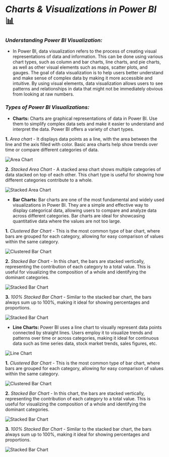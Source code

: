 # **_Charts & Visualizations in Power BI_** 📊

### **_Understanding Power BI Visualization:_**
- In Power BI, data visualization refers to the process of creating visual representations of data and information. This can be done using various chart types, such as column and bar charts, line charts, and pie charts, as well as other visual elements such as maps, scatter plots, and gauges. The goal of data visualization is to help users better understand and make sense of complex data by making it more accessible and intuitive. By using visual elements, data visualization allows users to see patterns and relationships in data that might not be immediately obvious from looking at raw numbers.

### **_Types of Power BI Visualizations:_**

- **Charts:** Charts are graphical representations of data in Power BI. Use them to simplify complex data sets and make it easier to understand and interpret the data. Power BI offers a variety of chart types.
  
**1.** _Area chart_ - It displays data points as a line, with the area between the line and the axis filled with color. Basic area charts help show trends over time or compare different categories of data.
       
![Area Chart](https://cdn.analyticsvidhya.com/wp-content/uploads/2023/12/area-chart.png)

**2.** _Stacked Area Chart_ - A stacked area chart shows multiple categories of data stacked on top of each other. This chart type is useful for showing how different categories contribute to a whole.
       
![Stacked Area Chart](https://cdn.analyticsvidhya.com/wp-content/uploads/2023/12/Screenshot-2023-12-07-at-1.18.11-PM.png)

- **Bar Charts:** Bar charts are one of the most fundamental and widely used visualizations in Power BI. They are a simple and effective way to display categorical data, allowing users to compare and analyze data across different categories. Bar charts are ideal for showcasing quantitative data where the values are not too large.
  
**1.** _Clustered Bar Chart_ - This is the most common type of bar chart, where bars are grouped for each category, allowing for easy comparison of values within the same category.
       
![Clustered Bar Chart](https://cdn.analyticsvidhya.com/wp-content/uploads/2023/12/Screenshot-2023-12-07-at-3.44.19-PM.png)

**2.** _Stacked Bar Chart_ - In this chart, the bars are stacked vertically, representing the contribution of each category to a total value. This is useful for visualizing the composition of a whole and identifying the dominant categories.
       
![Stacked Bar Chart](https://cdn.analyticsvidhya.com/wp-content/uploads/2023/12/Screenshot-2023-12-07-at-3.48.03-PM.png)

**3.** _100% Stacked Bar Chart_ - Similar to the stacked bar chart, the bars always sum up to 100%, making it ideal for showing percentages and proportions.
       
![Stacked Bar Chart](https://cdn.analyticsvidhya.com/wp-content/uploads/2023/12/Screenshot-2023-12-07-at-3.49.38-PM.png)

- **Line Charts:** Power BI uses a line chart to visually represent data points connected by straight lines. Users employ it to visualize trends and patterns over time or across categories, making it ideal for continuous data such as time series data, stock market trends, sales figures, etc.

![Line Chart](https://cdn.analyticsvidhya.com/wp-content/uploads/2023/12/Screenshot-2023-12-07-at-3.51.04-PM.png)

  
**1.** _Clustered Bar Chart_ - This is the most common type of bar chart, where bars are grouped for each category, allowing for easy comparison of values within the same category.
       
![Clustered Bar Chart](https://cdn.analyticsvidhya.com/wp-content/uploads/2023/12/Screenshot-2023-12-07-at-3.44.19-PM.png)

**2.** _Stacked Bar Chart_ - In this chart, the bars are stacked vertically, representing the contribution of each category to a total value. This is useful for visualizing the composition of a whole and identifying the dominant categories.
       
![Stacked Bar Chart](https://cdn.analyticsvidhya.com/wp-content/uploads/2023/12/Screenshot-2023-12-07-at-3.48.03-PM.png)

**3.** _100% Stacked Bar Chart_ - Similar to the stacked bar chart, the bars always sum up to 100%, making it ideal for showing percentages and proportions.
       
![Stacked Bar Chart](https://cdn.analyticsvidhya.com/wp-content/uploads/2023/12/Screenshot-2023-12-07-at-3.49.38-PM.png)









